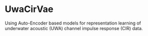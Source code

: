 # UwaCirVae

Using Auto-Encoder based models for representation learning of underwater acoustic (UWA) channel impulse response (CIR) data.
